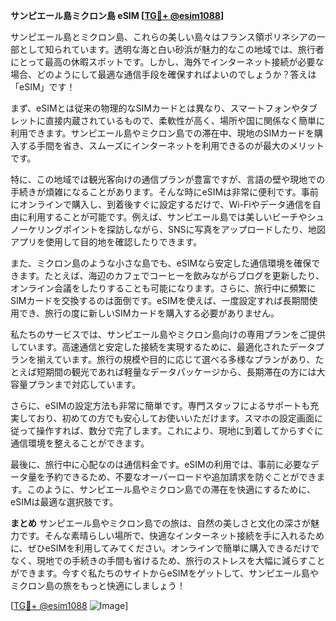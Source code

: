 **サンピエール島ミクロン島 eSIM [[TG💪+ @esim1088](https://t.me/s/esim1088)]**

サンピエール島とミクロン島、これらの美しい島々はフランス領ポリネシアの一部として知られています。透明な海と白い砂浜が魅力的なこの地域では、旅行者にとって最高の休暇スポットです。しかし、海外でインターネット接続が必要な場合、どのようにして最適な通信手段を確保すればよいのでしょうか？答えは「eSIM」です！

まず、eSIMとは従来の物理的なSIMカードとは異なり、スマートフォンやタブレットに直接内蔵されているもので、柔軟性が高く、場所や国に関係なく簡単に利用できます。サンピエール島やミクロン島での滞在中、現地のSIMカードを購入する手間を省き、スムーズにインターネットを利用できるのが最大のメリットです。

特に、この地域では観光客向けの通信プランが豊富ですが、言語の壁や現地での手続きが煩雑になることがあります。そんな時にeSIMは非常に便利です。事前にオンラインで購入し、到着後すぐに設定するだけで、Wi-Fiやデータ通信を自由に利用することが可能です。例えば、サンピエール島では美しいビーチやシュノーケリングポイントを探訪しながら、SNSに写真をアップロードしたり、地図アプリを使用して目的地を確認したりできます。

また、ミクロン島のような小さな島でも、eSIMなら安定した通信環境を確保できます。たとえば、海辺のカフェでコーヒーを飲みながらブログを更新したり、オンライン会議をしたりすることも可能になります。さらに、旅行中に頻繁にSIMカードを交換するのは面倒です。eSIMを使えば、一度設定すれば長期間使用でき、旅行の度に新しいSIMカードを購入する必要がありません。

私たちのサービスでは、サンピエール島やミクロン島向けの専用プランをご提供しています。高速通信と安定した接続を実現するために、最適化されたデータプランを揃えています。旅行の規模や目的に応じて選べる多様なプランがあり、たとえば短期間の観光であれば軽量なデータパッケージから、長期滞在の方には大容量プランまで対応しています。

さらに、eSIMの設定方法も非常に簡単です。専門スタッフによるサポートも充実しており、初めての方でも安心してお使いいただけます。スマホの設定画面に従って操作すれば、数分で完了します。これにより、現地に到着してからすぐに通信環境を整えることができます。

最後に、旅行中に心配なのは通信料金です。eSIMの利用では、事前に必要なデータ量を予約できるため、不要なオーバーロードや追加請求を防ぐことができます。このように、サンピエール島やミクロン島での滞在を快適にするために、eSIMは最適な選択肢です。

**まとめ**
サンピエール島やミクロン島での旅は、自然の美しさと文化の深さが魅力です。そんな素晴らしい場所で、快適なインターネット接続を手に入れるために、ぜひeSIMを利用してみてください。オンラインで簡単に購入できるだけでなく、現地での手続きの手間も省けるため、旅行のストレスを大幅に減らすことができます。今すぐ私たちのサイトからeSIMをゲットして、サンピエール島やミクロン島の旅をもっと快適にしましょう！

[[TG💪+ @esim1088](https://t.me/s/esim1088) ![Image](https://i.postimg.cc/Y0z9fWf4/image.png)]